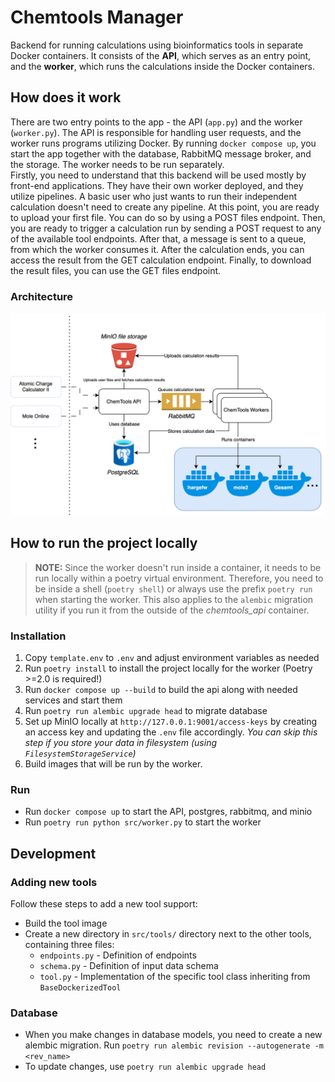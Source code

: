 # Chemtools Manager

Backend for running calculations using bioinformatics tools in separate Docker containers.
It consists of the **API**, which serves as an entry point, and the **worker**,
which runs the calculations inside the Docker containers.

## How does it work

There are two entry points to the app - the API (`app.py`) and the worker (`worker.py`). The API is responsible for handling user requests, and the worker runs programs utilizing Docker. By running `docker compose up`, you start the app together with the database, RabbitMQ message broker, and the storage. The worker needs to be run separately.  
Firstly, you need to understand that this backend will be used mostly by front-end applications. They have their own worker deployed, and they utilize pipelines. A basic user who just wants to run their independent calculation doesn't need to create any pipeline. At this point, you are ready to upload your first file. You can do so by using a POST files endpoint. Then, you are ready to trigger a calculation run by sending a POST request to any of the available tool endpoints. After that, a message is sent to a queue, from which the worker consumes it. After the calculation ends, you can access the result from the GET calculation endpoint. Finally, to download the result files, you can use the GET files endpoint.

### Architecture

![Archtecture](docs/architecture.svg)

## How to run the project locally
> **NOTE:** Since the worker doesn't run inside a container, it needs to be run locally within a poetry virtual environment. Therefore, you need to be inside a shell (`poetry shell`) or always use the prefix `poetry run` when starting the worker. This also applies to the `alembic` migration utility if you run it from the outside of the *chemtools_api* container.

### Installation

1. Copy `template.env` to `.env` and adjust environment variables as needed
2. Run `poetry install` to install the project locally for the worker (Poetry >=2.0 is required!)
3. Run `docker compose up --build` to build the api along with needed services and start them
4. Run `poetry run alembic upgrade head` to migrate database
5. Set up MinIO locally at `http://127.0.0.1:9001/access-keys` by creating an access key and updating the `.env` file accordingly. *You can skip this step if you store your data in filesystem (using `FilesystemStorageService`)*
6. Build images that will be run by the worker.

### Run

- Run `docker compose up` to start the API, postgres, rabbitmq, and minio
- Run `poetry run python src/worker.py` to start the worker

## Development

### Adding new tools

Follow these steps to add a new tool support:
- Build the tool image
- Create a new directory in `src/tools/` directory next to the other tools, containing three files:
    - `endpoints.py` - Definition of endpoints
    - `schema.py` - Definition of input data schema
    - `tool.py` - Implementation of the specific tool class inheriting from `BaseDockerizedTool`

### Database

- When you make changes in database models, you need to create a new alembic migration. Run `poetry run alembic revision --autogenerate -m <rev_name>`
- To update changes, use `poetry run alembic upgrade head`
